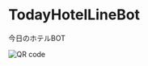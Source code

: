 # TodayHotelLineBot
今日のホテルBOT

![QR code](http://app-labo.net/blog_images/todayhotelbot_qr.png "LINE BOT QR CODE")
